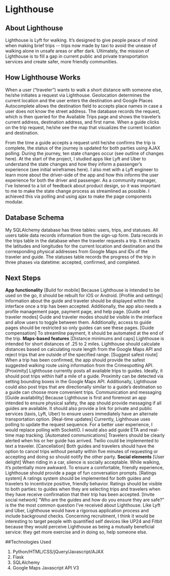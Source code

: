 Lighthouse
==========

## About Lighthouse
Lighthouse is Lyft for walking. It’s designed to give people peace of mind when making brief trips -- trips now made by taxi to avoid the unease of walking alone in unsafe areas or after dark. Ultimately, the mission of Lighthouse is to fill a gap in current public and private transportation services and create safer, more friendly communities.

## How Lighthouse Works
When a user (“traveler”) wants to walk a short distance with someone else, he/she initiates a request via Lighthouse. Geolocation determines the current location and the user enters the destination and Google Places Autocomplete allows the destination field to accepts place names in case a user does not know the street address. The database records the request, which is then queried for the Available Trips page and shows the traveler’s current address, destination address, and first name. When a guide clicks on the trip request, he/she see the map that visualizes the current location and destination. 

From the time a guide accepts a request until he/she confirms the trip is complete, the status of the journey is updated for both parties using AJAX polling. During the journey, ten state changes occur (see outline of changes here). At the start of the project, I studied apps like Lyft and Uber to understand the state changes and how they inform a passenger’s experience (see initial wireframes here). I also met with a Lyft engineer to learn more about the driver-side of the app and how this informs the user experience for both the driver and passenger. As a community manager, I’ve listened to a lot of feedback about product design, so it was important to me to make the state change process as streamlined as possible. I achieved this via polling and using ajax to make the page components modular. 

## Database Schema
My SQLAlchemy database has three tables: users, trips, and statuses. All users table data records information from the sign-up form. Data records in the trips table in the database when the traveler requests a trip. It extracts the latitudes and longitudes for the current location and destination and the corresponding physical addresses from Google Maps and IDs of the traveler and guide. The statuses table records the progress of the trip in three phases via datetime: accepted, confirmed, and completed.

## Next Steps
**App functionality**
[Build for mobile] Because Lighthouse is intended to be used on the go, it should be rebuilt for iOS or Android.
[Profile and settings] Information about the guide and traveler should be displayed within the interface once a trip has been accepted. Additionally, the app also needs a profile management page, payment page, and help page.
[Guide and traveler modes] Guide and traveler modes should be visible in the interface and allow users to toggle between them. Additionally, access to guide pages should be restricted so only guides can see these pages. 
[Guide compensation] To streamline payment, it should be automated at the end of the trip. 
**Maps-based features**
[Distance minimums and caps] Lighthouse is intended for short distances of .25 to 2 miles. Lighthouse should calculate distances based on calculating route length from the Google Maps API and reject trips that are outside of the specified range. 
[Suggest safest route] When a trip has been confirmed, the app should provide the safest suggested walking route using information from the Crimespotting API.
[Proximity] Lighthouse currently posts all available trips to guides. Ideally, it should post trips within half a mile of a guide. Proximity can be detected via setting bounding boxes in the Google Maps API. Additionally, Lighthouse could also post trips that are directionally similar to a guide’s destination so a guide can choose more convenient trips.
Communication and messaging
[Guide availability] Because Lighthouse is first and foremost an app intended to ensure physical safety, the app should provide messaging if all guides are available. It should also provide a link for private and public services (taxis, Lyft, Uber) to ensure users immediately have an alternate transportation option.
[Real-time updates] Currently, Lighthouse uses polling to update the request sequence. For a better user experience, I would replace polling with SocketIO. I would also add guide ETA and real-time map tracking.
[Automated communications] Travelers should be clearly alerted when his or her guide has arrived. Twilio could be implemented to text a traveler.
[Cancellation] Both guides and travelers should have the option to cancel trips without penalty within five minutes of requesting or accepting and doing so should notify the other party.
**Social elements**
[User delight] When riding in a car, silence is socially acceptable. While walking, it’s potentially more awkward. To ensure a comfortable, friendly experience, Lighthouse should provide a page of fun conversation prompts.
[Ratings system] A ratings system should be implemented for both guides and travelers to incentivize positive, friendly behavior. Ratings should be visible to both parties: to guides when they are selecting trips and travelers when they have receive confirmation that their trip has been accepted.
[Invite social network] “Who are the guides and how do you ensure they are safe?” is the the most common question I’ve received about Lighthouse. Like Lyft and Uber, Lighthouse would have a rigorous application process and include background checks. Concerning recruitment, I think it would be interesting to target people with quantified self devices like UP24 and Fitbit because they would perceive Lighthouse as being a mutually beneficial service: they get more exercise and in doing so, help someone else.

##Technologies Used
1. Python/HTML/CSS/jQuery/Javascript/AJAX
2. Flask
3. SQLAlchemy
4. Google Maps Javascript API V3


